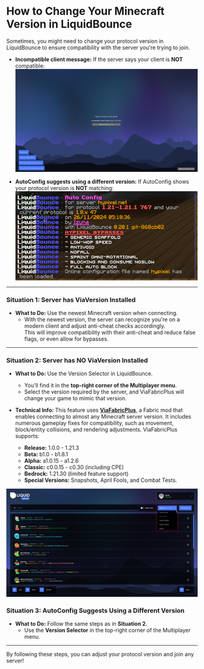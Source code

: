 # How to Change Your Minecraft Version in LiquidBounce

Sometimes, you might need to change your protocol version in LiquidBounce to ensure compatibility with the server you're trying to join.

- **Incompatible client message:** If the server says your client is **NOT** compatible:  
  ![Incompatible Client](/images/incompatible_client.png)

- **AutoConfig suggests using a different version:** If AutoConfig shows your protocol version is **NOT** matching:  
  ![Incompatible Config](/images/incompatible_config.png)

---

### Situation 1: Server has ViaVersion Installed

- **What to Do:** Use the newest Minecraft version when connecting.  
  - With the newest version, the server can recognize you're on a modern client and adjust anti-cheat checks accordingly.  
    This will improve compatibility with their anti-cheat and reduce false flags, or even allow for bypasses.

---

### Situation 2: Server has **NO** ViaVersion Installed

- **What to Do:** Use the Version Selector in LiquidBounce.  
  - You'll find it in the **top-right corner of the Multiplayer menu**.  
  - Select the version required by the server, and ViaFabricPlus will change your game to mimic that version.  

- **Technical Info:** This feature uses **[ViaFabricPlus](https://modrinth.com/mod/viafabricplus)**, a Fabric mod that enables connecting to almost any Minecraft server version. It includes numerous gameplay fixes for compatibility, such as movement, block/entity collisions, and rendering adjustments. ViaFabricPlus supports:  
  - **Release:** 1.0.0 - 1.21.3  
  - **Beta:** b1.0 - b1.8.1  
  - **Alpha:** a1.0.15 - a1.2.6  
  - **Classic:** c0.0.15 - c0.30 (including CPE)  
  - **Bedrock:** 1.21.30 (limited feature support)  
  - **Special Versions:** Snapshots, April Fools, and Combat Tests.  

![Version Selector](/images/version_selector.png)

### Situation 3: AutoConfig Suggests Using a Different Version

- **What to Do:** Follow the same steps as in **Situation 2**.  
  - Use the **Version Selector** in the top-right corner of the Multiplayer menu.  

---

By following these steps, you can adjust your protocol version and join any server!